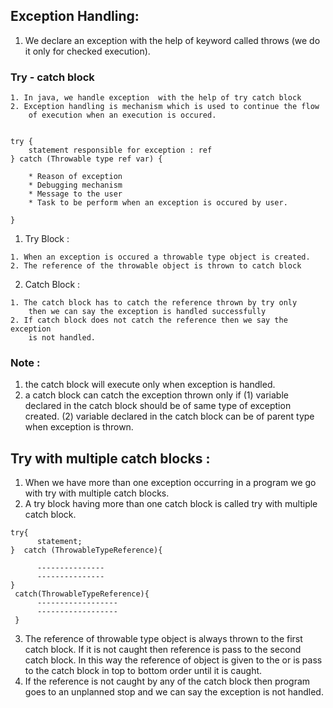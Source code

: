## Exception Handling:
1. We declare an exception with the help of keyword called throws
   (we do it only for checked execution).

### Try - catch block
```
1. In java, we handle exception  with the help of try catch block
2. Exception handling is mechanism which is used to continue the flow
    of execution when an execution is occured.
    
```

```
try {
    statement responsible for exception : ref
} catch (Throwable type ref var) {
    
    * Reason of exception
    * Debugging mechanism
    * Message to the user
    * Task to be perform when an exception is occured by user.

}

```
1. Try Block :
```
1. When an exception is occured a throwable type object is created.
2. The reference of the throwable object is thrown to catch block
```
2. Catch Block :
```
1. The catch block has to catch the reference thrown by try only
    then we can say the exception is handled successfully
2. If catch block does not catch the reference then we say the exception
    is not handled.
```

### Note :
1. the catch block will execute only when exception is handled.
2. a catch block can catch the exception thrown only if
   (1) variable declared in the catch block should be of same type of exception created.
   (2) variable declared in the catch block can be of parent type when exception is thrown.

## Try with multiple catch blocks :
1. When we have more than one exception occurring in a program
   we go with try with multiple catch blocks.
2. A try block having more than one catch block is called try with 
   multiple catch block.

```
try{
      statement;
}  catch (ThrowableTypeReference){

      ---------------
      ---------------
}
 catch(ThrowableTypeReference){
      ------------------
      ------------------
 }

```
3. The reference of throwable type object is always thrown to the first
   catch block. If it is not caught then reference is pass to the second
   catch block. In this way the reference of object is given to the or is
   pass to the catch block in top to bottom order until it is caught.
4. If the reference is not caught by any of the catch block then program goes
   to an unplanned stop and we can say the exception is not handled. 